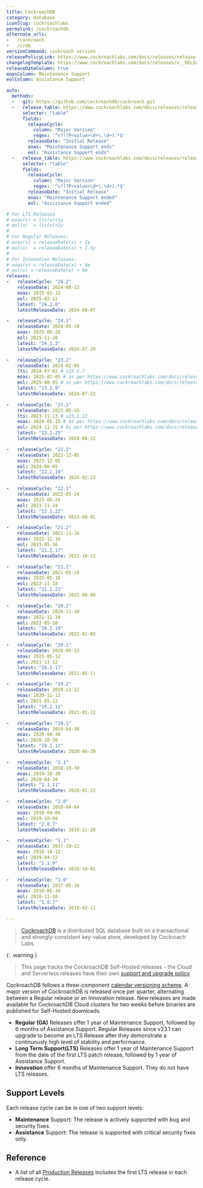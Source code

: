```yaml
---
title: CockroachDB
category: database
iconSlug: cockroachlabs
permalink: /cockroachdb
alternate_urls:
-   /cockroach
-   /crdb
versionCommand: cockroach version
releasePolicyLink: https://www.cockroachlabs.com/docs/releases/release-support-policy
changelogTemplate: https://www.cockroachlabs.com/docs/releases/v__RELEASE_CYCLE__
releaseDateColumn: true
eoasColumn: Maintenance Support
eolColumn: Assistance Support

auto:
  methods:
  -   git: https://github.com/cockroachdb/cockroach.git
  -   release_table: https://www.cockroachlabs.com/docs/releases/release-support-policy
      selector: "table"
      fields:
        releaseCycle:
          column: "Major Version"
          regex: '^v?(?P<value>\d+\.\d+).*$'
        releaseDate: "Initial Release"
        eoas: "Maintenance Support ends"
        eol: "Assistance Support ends"
  -   release_table: https://www.cockroachlabs.com/docs/releases/release-support-policy
      selector: "table"
      fields:
        releaseCycle:
          column: "Major Version"
          regex: '^v?(?P<value>\d+\.\d+).*$'
        releaseDate: "Initial Release"
        eoas: "Maintenance Support ended"
        eol: "Assistance Support ended"

# For LTS Releases
# eoas(x) = lts(x)+1y
# eol(x)  = lts(x)+2y
#
# For Regular Releases:
# eoas(x) = releaseDate(x) + 1y
# eol(x)  = releaseDate(x) + 1.5y
#
# For Innovation Releases:
# eoas(x) = releaseDate(x) + 6m
# eol(x) = releaseDate(x) + 6m
releases:
-   releaseCycle: "24.2"
    releaseDate: 2024-08-12
    eoas: 2025-02-12
    eol: 2025-02-12
    latest: "24.2.0"
    latestReleaseDate: 2024-08-07

-   releaseCycle: "24.1"
    releaseDate: 2024-05-20
    eoas: 2025-05-20
    eol: 2025-11-20
    latest: "24.1.3"
    latestReleaseDate: 2024-07-29

-   releaseCycle: "23.2"
    releaseDate: 2024-02-05
    lts: 2024-07-02 # v23.2.7 
    eoas: 2025-02-05 # as per https://www.cockroachlabs.com/docs/releases/v23.2
    eol: 2025-08-05 # as per https://www.cockroachlabs.com/docs/releases/v23.2
    latest: "23.2.9"
    latestReleaseDate: 2024-07-22

-   releaseCycle: "23.1"
    releaseDate: 2023-05-15
    lts: 2023-11-13 # v23.1.12
    eoas: 2024-05-15 # As per https://www.cockroachlabs.com/docs/releases/v23.1
    eol: 2024-11-15 # As per https://www.cockroachlabs.com/docs/releases/v23.1
    latest: "23.1.25"
    latestReleaseDate: 2024-08-12

-   releaseCycle: "22.2"
    releaseDate: 2022-12-05
    eoas: 2023-12-05
    eol: 2024-06-05
    latest: "22.2.19"
    latestReleaseDate: 2024-02-23

-   releaseCycle: "22.1"
    releaseDate: 2022-05-24
    eoas: 2023-05-24
    eol: 2023-11-24
    latest: "22.1.22"
    latestReleaseDate: 2023-08-01

-   releaseCycle: "21.2"
    releaseDate: 2021-11-16
    eoas: 2022-11-16
    eol: 2023-05-16
    latest: "21.2.17"
    latestReleaseDate: 2022-10-12

-   releaseCycle: "21.1"
    releaseDate: 2021-05-18
    eoas: 2022-05-18
    eol: 2022-11-18
    latest: "21.1.21"
    latestReleaseDate: 2022-08-08

-   releaseCycle: "20.2"
    releaseDate: 2020-11-10
    eoas: 2021-11-10
    eol: 2022-05-10
    latest: "20.2.19"
    latestReleaseDate: 2022-02-03

-   releaseCycle: "20.1"
    releaseDate: 2020-05-12
    eoas: 2021-05-12
    eol: 2021-11-12
    latest: "20.1.17"
    latestReleaseDate: 2021-05-11

-   releaseCycle: "19.2"
    releaseDate: 2019-11-12
    eoas: 2020-11-12
    eol: 2021-05-12
    latest: "19.2.12"
    latestReleaseDate: 2021-01-12

-   releaseCycle: "19.1"
    releaseDate: 2019-04-30
    eoas: 2020-04-30
    eol: 2020-10-30
    latest: "19.1.11"
    latestReleaseDate: 2020-06-29

-   releaseCycle: "2.1"
    releaseDate: 2018-10-30
    eoas: 2019-10-30
    eol: 2020-04-30
    latest: "2.1.11"
    latestReleaseDate: 2020-01-22

-   releaseCycle: "2.0"
    releaseDate: 2018-04-04
    eoas: 2019-04-04
    eol: 2019-10-04
    latest: "2.0.7"
    latestReleaseDate: 2018-11-28

-   releaseCycle: "1.1"
    releaseDate: 2017-10-12
    eoas: 2018-10-12
    eol: 2019-04-12
    latest: "1.1.9"
    latestReleaseDate: 2018-10-01

-   releaseCycle: "1.0"
    releaseDate: 2017-05-10
    eoas: 2018-05-10
    eol: 2018-11-10
    latest: "1.0.7"
    latestReleaseDate: 2018-02-11

---
```


> [CockroachDB](http://cockroachdb.com/) is a distributed SQL database built on a transactional and
> strongly-consistent key-value store, developed by Cockroach Labs.

{: .warning }
> This page tracks the CockroachDB Self-Hosted releases - the Cloud and Serverless releases have their own
> [support and upgrade policy](https://www.cockroachlabs.com/docs/cockroachcloud/upgrade-policy).

CockroachDB follows a three-component [calendar versioning scheme](https://www.cockroachlabs.com/docs/releases/#release-naming).
A major version of CockroachDB is released once per quarter, alternating between
a Regular release or an Innovation release. New releases are made available for CockroachDB Cloud clusters
for two weeks before binaries are published for Self-Hosted downloads.

- **Regular (GA)** Releases offer 1 year of Maintenance Support, followed by 6 months of Assistance Support.
  Regular Releases since v23.1 can upgrade to become an LTS Release after they demonstrate a continuously high
  level of stability and performance.
- **Long Term Support(LTS)** Releases offer 1 year of Maintenance Support from the date of the first LTS
  patch release, followed by 1 year of Assistance Support.
- **Innovation** offer 6 months of Maintenance Support. They do not have LTS releases. 

## Support Levels

Each release cycle can be in one of two support levels:

- **Maintenance** Support: The release is actively supported with bug and security fixes.
- **Assistance** Support: The release is supported with critical security fixes only.

## Reference

- A list of all [Production Releases](https://www.cockroachlabs.com/docs/releases#production-releases) includes
  the first LTS release in each release cycle.
